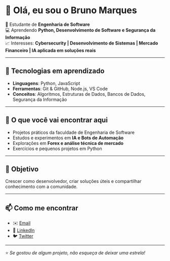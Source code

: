 # 👋 Olá, eu sou o Bruno Marques  

🎯 Estudante de **Engenharia de Software**  
💻 Aprendendo **Python, Desenvolvimento de Software e Segurança da Informação**  
📈 Interesses: **Cybersecurity | Desenvolvimento de Sistemas | Mercado Financeiro | IA aplicada em soluções reais**  

---

## 🚀 Tecnologias em aprendizado
- **Linguagens**: Python, JavaScript  
- **Ferramentas**: Git & GitHub, Node.js, VS Code  
- **Conceitos**: Algoritmos, Estruturas de Dados, Bancos de Dados, Segurança da Informação  

---

## 📌 O que você vai encontrar aqui
- Projetos práticos da faculdade de Engenharia de Software  
- Estudos e experimentos em **IA e Bots de Automação**  
- Explorações em **Forex e análise técnica de mercado**  
- Exercícios e pequenos projetos em Python  

---

## 🌱 Objetivo
Crescer como desenvolvedor, criar soluções úteis e compartilhar conhecimento com a comunidade.  

---

## 📫 Como me encontrar
- ✉️ [Email](brunomsantos71@gmail.com)  
- 💼 [LinkedIn](https://linkedin.com/in/seu-perfil](https://www.linkedin.com/in/bruno-marques-703b26331?utm_source=share&utm_campaign=share_via&utm_content=profile&utm_medium=android_app))  
- 🐦 [Twitter](https://twitter.com/seu-perfil)  

---

⭐ *Se gostou de algum projeto, não esqueça de deixar uma estrela!*  
